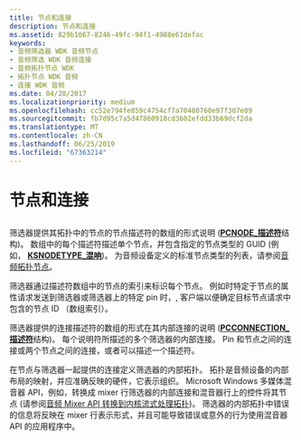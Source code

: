 ```yaml
---
title: 节点和连接
description: 节点和连接
ms.assetid: 829b1067-8246-49fc-94f1-4988e61defac
keywords:
- 音频筛选器 WDK 音频节点
- 音频筛选 WDK 音频连接
- 音频拓扑节点 WDK
- 拓扑节点 WDK 音频
- 连接 WDK 音频
ms.date: 04/20/2017
ms.localizationpriority: medium
ms.openlocfilehash: cc52e794fe859c4754cf7a70480760e97f307e09
ms.sourcegitcommit: fb7d95c7a5d47860918cd3602efdd33b69dcf2da
ms.translationtype: MT
ms.contentlocale: zh-CN
ms.lasthandoff: 06/25/2019
ms.locfileid: "67363214"
---
```

# <a name="nodes-and-connections"></a>节点和连接


## <span id="nodes_and_connections"></span><span id="NODES_AND_CONNECTIONS"></span>


筛选器提供其拓扑中的节点的节点描述符的数组的形式说明 ([**PCNODE\_描述符**](https://docs.microsoft.com/windows-hardware/drivers/ddi/content/portcls/ns-portcls-pcnode_descriptor)结构)。 数组中的每个描述符描述单个节点，并包含指定的节点类型的 GUID (例如， [ **KSNODETYPE\_混响**](https://docs.microsoft.com/windows-hardware/drivers/audio/ksnodetype-reverb))。 为音频设备定义的标准节点类型的列表，请参阅[音频拓扑节点](https://docs.microsoft.com/windows-hardware/drivers/audio/audio-topology-nodes)。

筛选器通过描述符数组中的节点的索引来标识每个节点。 例如时特定于节点的属性请求发送到筛选器或筛选器上的特定 pin 时，, 客户端以便确定目标节点请求中包含的节点 ID （数组索引）。

筛选器提供的连接描述符的数组的形式在其内部连接的说明 ([**PCCONNECTION\_描述符**](https://docs.microsoft.com/previous-versions/windows/hardware/drivers/ff537688(v=vs.85))结构)。 每个说明符所描述的多个筛选器的内部连接。 Pin 和节点之间的连接或两个节点之间的连接，或者可以描述一个描述符。

在节点与筛选器一起提供的连接定义筛选器的内部拓扑。 拓扑是音频设备的内部布局的映射，并应准确反映的硬件，它表示组织。 Microsoft Windows 多媒体混音器 API，例如，转换成 mixer 行筛选器的内部连接和混音器行上的控件将其节点 (请参阅[音频 Mixer API 转换到内核流式处理拓扑](kernel-streaming-topology-to-audio-mixer-api-translation.md))。 筛选器的内部拓扑中错误的信息将反映在 mixer 行表示形式，并且可能导致错误或意外的行为使用混音器 API 的应用程序中。

 

 




